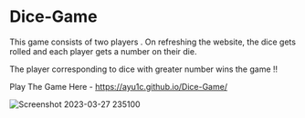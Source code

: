 # Dice-Game


This game consists of two players . On refreshing the website, the dice gets rolled and each player gets a number on their die. 

The player corresponding to dice with greater number wins the game !!


Play The Game Here - https://ayu1c.github.io/Dice-Game/





![Screenshot 2023-03-27 235100](https://user-images.githubusercontent.com/102305307/228031744-5d8b3e0a-9d13-4aea-975d-24dffd82cd8e.png)
